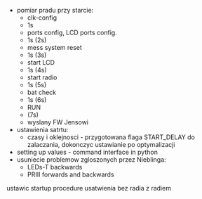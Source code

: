 - pomiar pradu przy starcie:
	- clk-config
	- 1s
	- ports config, LCD ports config.
	- 1s (2s)
	- mess system reset
	- 1s (3s)
	- start LCD
	- 1s (4s)
	- start radio
	- 1s (5s)
	- bat check
	- 1s (6s)
	- RUN
	- (7s)
	- wyslany FW Jensowi
- ustawienia satrtu:
	- czasy i oklejnosci - przygotowana flaga START_DELAY do zalaczania, dokonczyc ustawianie po optymalizacji
- setting up values - command interface in python
- usuniecie problemow zgloszonych przez Nieblinga:
	- LEDs-T backwards
	- PRIII forwards and backwards




ustawic startup procedure
usatwienia bez radia z radiem


